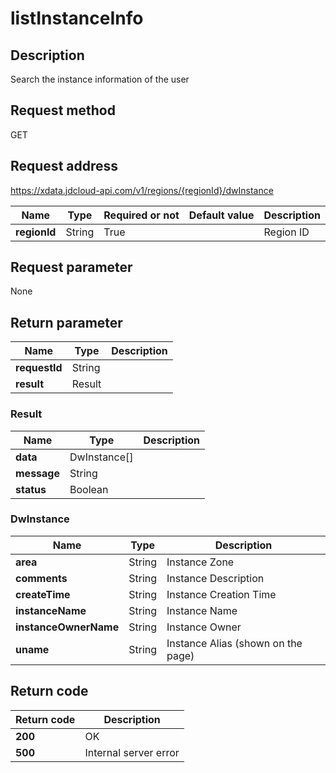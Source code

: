 # listInstanceInfo


## Description
Search the instance information of the user

## Request method
GET

## Request address
https://xdata.jdcloud-api.com/v1/regions/{regionId}/dwInstance

|Name|Type|Required or not|Default value|Description|
|---|---|---|---|---|
|**regionId**|String|True||Region ID|

## Request parameter
None


## Return parameter
|Name|Type|Description|
|---|---|---|
|**requestId**|String||
|**result**|Result||


### Result
|Name|Type|Description|
|---|---|---|
|**data**|DwInstance[]||
|**message**|String||
|**status**|Boolean||
### DwInstance
|Name|Type|Description|
|---|---|---|
|**area**|String|Instance Zone|
|**comments**|String|Instance Description|
|**createTime**|String|Instance Creation Time|
|**instanceName**|String|Instance Name|
|**instanceOwnerName**|String|Instance Owner|
|**uname**|String|Instance Alias (shown on the page)|

## Return code
|Return code|Description|
|---|---|
|**200**|OK|
|**500**|Internal server error|
